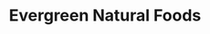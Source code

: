 ---
title: "Evergreen Natural Foods"
url: /toronto/evergreen-natural-foods-roncesvalles-avenue/
shop: health food
---
